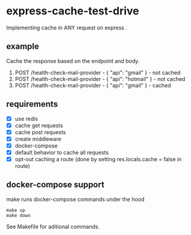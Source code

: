 # express-cache-test-drive

Implementing cache in ANY request on express .

## example

Cache the response based on the endpoint and body.

1. POST /health-check-mail-provider - { "api": "gmail" } - not cached
2. POST /health-check-mail-provider - { "api": "hotmail" } - not cached
3. POST /health-check-mail-provider - { "api": "gmail" } - cached

## requirements

-   [x] use redis
-   [x] cache get requests
-   [x] cache post requests
-   [x] create middleware
-   [x] docker-compose
-   [x] default behavior to cache all requests
-   [x] opt-out caching a route (done by setting res.locals.cache = false in route)

## docker-compose support

make runs docker-compose commands under the hood

```shell
make up
make down
```

See Makefile for aditional commands.
